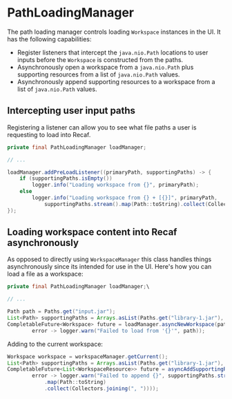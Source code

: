 # PathLoadingManager

The path loading manager controls loading `Workspace` instances in the UI. It has the following capabilities:

- Register listeners that intercept the `java.nio.Path` locations to user inputs before the `Workspace` is constructed from the paths.
- Asynchronously open a workspace from a `java.nio.Path` plus supporting resources from a list of `java.nio.Path` values.
- Asynchronously append supporting resources to a workspace from a list of `java.nio.Path` values.

## Intercepting user input paths

Registering a listener can allow you to see what file paths a user is requesting to load into Recaf.

```java
private final PathLoadingManager loadManager;

// ...

loadManager.addPreLoadListener((primaryPath, supportingPaths) -> {
    if (supportingPaths.isEmpty())
        logger.info("Loading workspace from {}", primaryPath);
    else
        logger.info("Loading workspace from {} + [{}]", primaryPath, 
            supportingPaths.stream().map(Path::toString).collect(Collectors.joining(", ")));
});
```

## Loading workspace content into Recaf asynchronously

As opposed to directly using `WorkspaceManager` this class handles things asynchronously since its intended for use in the UI. Here's how you can load a file as a workspace:

```java
private final PathLoadingManager loadManager;\

// ...

Path path = Paths.get("input.jar");
List<Path> supportingPaths = Arrays.asList(Paths.get("library-1.jar"), Paths.get("library-2.jar"));
CompletableFuture<Workspace> future = loadManager.asyncNewWorkspace(path, supportingPaths, 
        error -> logger.warn("Failed to load from '{}'", path));
```

Adding to the current workspace:

```java
Workspace workspace = workspaceManager.getCurrent();
List<Path> supportingPaths = Arrays.asList(Paths.get("library-1.jar"), Paths.get("library-2.jar"));
CompletableFuture<List<WorkspaceResource>> future = asyncAddSupportingResourcesToWorkspace(workspace, supportingPaths, 
        error -> logger.warn("Failed to append {}", supportingPaths.stream()
            .map(Path::toString)
            .collect(Collectors.joining(", "))));
```

